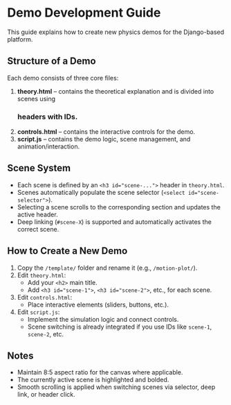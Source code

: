 
# Demo Development Guide

This guide explains how to create new physics demos for the Django-based platform.

## Structure of a Demo

Each demo consists of three core files:

1. **theory.html** – contains the theoretical explanation and is divided into scenes using <h3> headers with IDs.
2. **controls.html** – contains the interactive controls for the demo.
3. **script.js** – contains the demo logic, scene management, and animation/interaction.

## Scene System

- Each scene is defined by an `<h3 id="scene-...">` header in `theory.html`.
- Scenes automatically populate the scene selector (`<select id="scene-selector">`).
- Selecting a scene scrolls to the corresponding section and updates the active header.
- Deep linking (`#scene-X`) is supported and automatically activates the correct scene.

## How to Create a New Demo

1. Copy the `/template/` folder and rename it (e.g., `/motion-plot/`).
2. Edit `theory.html`:
   - Add your `<h2>` main title.
   - Add `<h3 id="scene-1">`, `<h3 id="scene-2">`, etc., for each scene.
3. Edit `controls.html`:
   - Place interactive elements (sliders, buttons, etc.).
4. Edit `script.js`:
   - Implement the simulation logic and connect controls.
   - Scene switching is already integrated if you use IDs like `scene-1`, `scene-2`, etc.

## Notes

- Maintain 8:5 aspect ratio for the canvas where applicable.
- The currently active scene is highlighted and bolded.
- Smooth scrolling is applied when switching scenes via selector, deep link, or header click.

